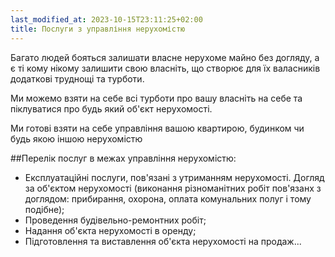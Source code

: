 ```yaml
---
last_modified_at: 2023-10-15T23:11:25+02:00
title: Послуги з управління нерухомістю
---
```


Багато людей бояться залишати власне нерухоме майно без догляду, а є ті кому нікому залишити свою власніть, що створює для їх валасників додаткові труднощі та турботи.

Ми можемо взяти на себе всі турботи про вашу власніть на себе та піклуватися про будь який об'єкт нерухомості.

Ми готові взяти на себе управління вашою квартирою, будинком чи будь якою іншою нерухомістю

##Перелік послуг в межах управління нерухомістю:

- Експлуатаційні послуги, пов'язані з утриманням нерухомості. Догляд за об'єктом нерухомості (виконання різноманітних робіт пов'язанх з доглядом: прибирання, охорона, оплата комунальних полуг і тому подібне);
- Проведення будівельно-ремонтних робіт;
- Надання об'єкта нерухомості в оренду;
- Підготовлення та виставлення об'єкта нерухомості на продаж...
